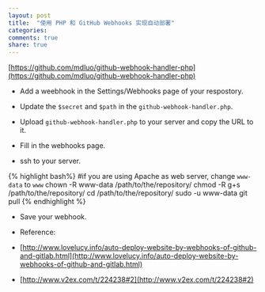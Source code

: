 ```yaml
---
layout: post
title:  "使用 PHP 和 GitHub Webhooks 实现自动部署"
categories:
comments: true
share: true
---
```


[https://github.com/mdluo/github-webhook-handler-php](https://github.com/mdluo/github-webhook-handler-php)

- Add a weebhook in the Settings/Webhooks page of your respostory.

- Update the `$secret` and `$path` in the  `github-webhook-handler.php`.

- Upload `github-webhook-handler.php` to your server and copy the URL to it.

- Fill in the webhooks page.

- ssh to your server.

{% highlight bash%}
#if you are using Apache as web server, change `www-data` to `www`
chown -R www-data /path/to/the/repository/
chmod -R g+s /path/to/the/repository/
cd /path/to/the/repository/
sudo -u www-data git pull
{% endhighlight %}

- Save your webhook.

- Reference:
- [http://www.lovelucy.info/auto-deploy-website-by-webhooks-of-github-and-gitlab.html](http://www.lovelucy.info/auto-deploy-website-by-webhooks-of-github-and-gitlab.html)
- [http://www.v2ex.com/t/224238#2](http://www.v2ex.com/t/224238#2)
